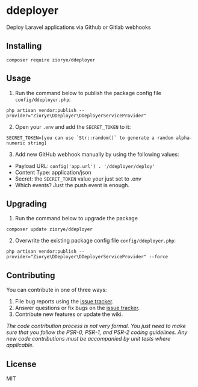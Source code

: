 # ddeployer

Deploy Laravel applications via Github or Gitlab webhooks

## Installing

```shell
composer require ziorye/ddeployer
```

## Usage

1) Run the command below to publish the package config file `config/ddeployer.php`:

```shell
php artisan vendor:publish --provider="Ziorye\DDeployer\DDeployerServiceProvider"
```

2) Open your `.env` and add the `SECRET_TOKEN` to it:

```dotenv
SECRET_TOKEN=[you can use `Str::random()` to generate a random alpha-numeric string]
```

3) Add new GitHub webhook manually by using the following values:

- Payload URL: `config('app.url') . '/ddeployer/deploy'`
- Content Type: application/json
- Secret: the `SECRET_TOKEN` value your just set to .env
- Which events? Just the push event is enough.

## Upgrading

1) Run the command below to upgrade the package

```shell
composer update ziorye/ddeployer
```

2) Overwrite the existing package config file `config/ddeployer.php`: 

```shell
php artisan vendor:publish --provider="Ziorye\DDeployer\DDeployerServiceProvider" --force
```

## Contributing

You can contribute in one of three ways:

1. File bug reports using the [issue tracker](https://github.com/ziorye/ddeployer/issues).
2. Answer questions or fix bugs on the [issue tracker](https://github.com/ziorye/ddeployer/issues).
3. Contribute new features or update the wiki.

_The code contribution process is not very formal. You just need to make sure that you follow the PSR-0, PSR-1, and PSR-2 coding guidelines. Any new code contributions must be accompanied by unit tests where applicable._

## License

MIT
